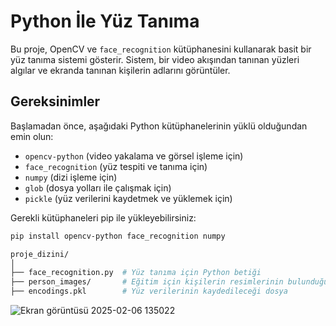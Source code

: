# Python İle Yüz Tanıma

Bu proje, OpenCV ve `face_recognition` kütüphanesini kullanarak basit bir yüz tanıma sistemi gösterir. Sistem, bir video akışından tanınan yüzleri algılar ve ekranda tanınan kişilerin adlarını görüntüler.

## Gereksinimler

Başlamadan önce, aşağıdaki Python kütüphanelerinin yüklü olduğundan emin olun:

- `opencv-python` (video yakalama ve görsel işleme için)
- `face_recognition` (yüz tespiti ve tanıma için)
- `numpy` (dizi işleme için)
- `glob` (dosya yolları ile çalışmak için)
- `pickle` (yüz verilerini kaydetmek ve yüklemek için)

Gerekli kütüphaneleri pip ile yükleyebilirsiniz:



```bash
pip install opencv-python face_recognition numpy

proje_dizini/
│
├── face_recognition.py  # Yüz tanıma için Python betiği
├── person_images/       # Eğitim için kişilerin resimlerinin bulunduğu klasör
├── encodings.pkl        # Yüz verilerinin kaydedileceği dosya

```


![Ekran görüntüsü 2025-02-06 135022](https://github.com/user-attachments/assets/acd93488-fb40-4105-a1e2-b7a8e4f719f8)
